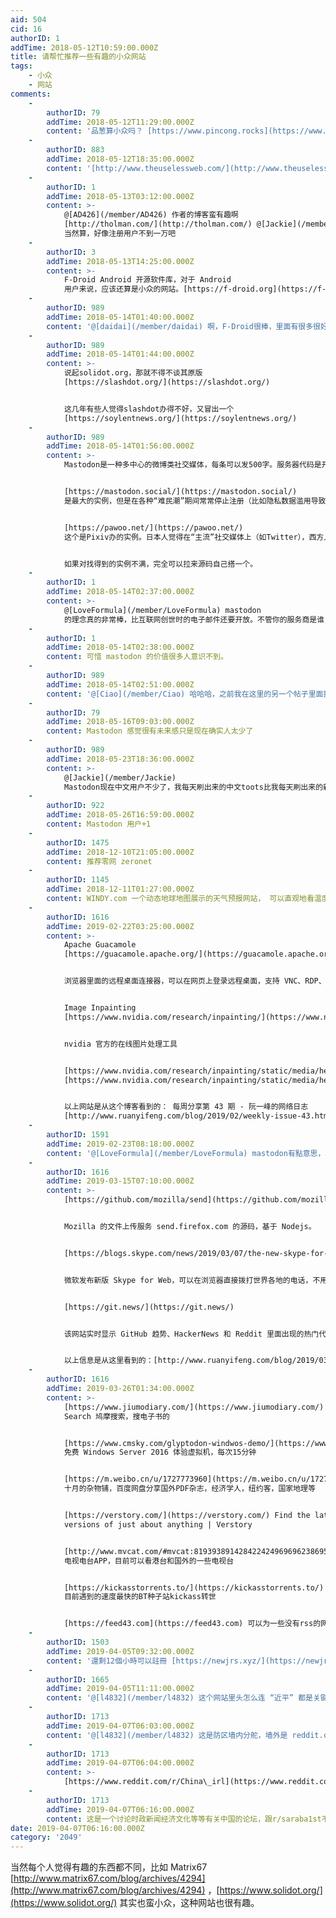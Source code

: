 ```yaml
---
aid: 504
cid: 16
authorID: 1
addTime: 2018-05-12T10:59:00.000Z
title: 请帮忙推荐一些有趣的小众网站
tags:
    - 小众
    - 网站
comments:
    -
        authorID: 79
        addTime: 2018-05-12T11:29:00.000Z
        content: '品葱算小众吗？ [https://www.pincong.rocks](https://www.pincong.rocks)'
    -
        authorID: 883
        addTime: 2018-05-12T18:35:00.000Z
        content: '[http://www.theuselessweb.com/](http://www.theuselessweb.com/)'
    -
        authorID: 1
        addTime: 2018-05-13T03:12:00.000Z
        content: >-
            @[AD426](/member/AD426) 作者的博客蛮有趣啊
            [http://tholman.com/](http://tholman.com/) @[Jackie](/member/Jackie)
            当然算，好像注册用户不到一万吧
    -
        authorID: 3
        addTime: 2018-05-13T14:25:00.000Z
        content: >-
            F-Droid Android 开源软件库，对于 Android
            用户来说，应该还算是小众的网站。[https://f-droid.org](https://f-droid.org)
    -
        authorID: 989
        addTime: 2018-05-14T01:40:00.000Z
        content: '@[daidai](/member/daidai) 啊，F-Droid很棒，里面有很多很好用的小工具，自由软件，没有广告。'
    -
        authorID: 989
        addTime: 2018-05-14T01:44:00.000Z
        content: >-
            说起solidot.org，那就不得不谈其原版
            [https://slashdot.org/](https://slashdot.org/)


            这几年有些人觉得slashdot办得不好，又冒出一个
            [https://soylentnews.org/](https://soylentnews.org/)
    -
        authorID: 989
        addTime: 2018-05-14T01:56:00.000Z
        content: >-
            Mastodon是一种多中心的微博类社交媒体，每条可以发500字。服务器代码是开源的，没有统一的机构运营，任何人都可以架设实例。不同实例的用户可以互动，就像不同的电子邮件服务之间可以互发邮件一样。登基大典过后，中文用户已经比较多了。


            [https://mastodon.social/](https://mastodon.social/)
            是最大的实例，但是在各种“难民潮”期间常常停止注册（比如隐私数据滥用导致的Facebook难民潮，登基导致的新浪微博难民潮）


            [https://pawoo.net/](https://pawoo.net/)
            这个是Pixiv办的实例。日本人觉得在“主流”社交媒体上（如Twitter），西方人总要用西方的政治正确来审判他们（“儿童色情”），日本人很不高兴，就搞了一堆Mastodon实例，pawoo是其中一个。（还和mastodon.social等实例在一定程度上互相屏蔽，这个现象非常有趣）


            如果对找得到的实例不满，完全可以拉来源码自己搭一个。
    -
        authorID: 1
        addTime: 2018-05-14T02:37:00.000Z
        content: >-
            @[LoveFormula](/member/LoveFormula) mastodon
            的理念真的非常棒，比互联网创世时的电子邮件还要开放。不管你的服务商是谁，只要你遵守协议就可以互通消息，这点像电子邮件，想想易信、微信、米聊……之间可以随意通信的场景，就知道电子邮件和mastodon有多么棒了。除此之外，mastodon还能迁移全部的数据和关系链，还能跨站关注，还是开源的，给用户最大的自由。
    -
        authorID: 1
        addTime: 2018-05-14T02:38:00.000Z
        content: 可惜 mastodon 的价值很多人意识不到。
    -
        authorID: 989
        addTime: 2018-05-14T02:51:00.000Z
        content: '@[Ciao](/member/Ciao) 哈哈哈，之前我在这里的另一个帖子里面推荐mastodon，他们都没有一点反应'
    -
        authorID: 79
        addTime: 2018-05-16T09:03:00.000Z
        content: Mastodon 感觉很有未来感只是现在确实人太少了
    -
        authorID: 989
        addTime: 2018-05-23T18:36:00.000Z
        content: >-
            @[Jackie](/member/Jackie)
            Mastodon现在中文用户不少了，我每天刷出来的中文toots比我每天刷出来的新浪微博要多一些。
    -
        authorID: 922
        addTime: 2018-05-26T16:59:00.000Z
        content: Mastodon 用户+1
    -
        authorID: 1475
        addTime: 2018-12-10T21:05:00.000Z
        content: 推荐零网 zeronet
    -
        authorID: 1145
        addTime: 2018-12-11T01:27:00.000Z
        content: WINDY.com 一个动态地球地图展示的天气预报网站， 可以直观地看温度，台风，污染等可视化数据， 而且预报也非常准确， 值得一看
    -
        authorID: 1616
        addTime: 2019-02-22T03:25:00.000Z
        content: >-
            Apache Guacamole
            [https://guacamole.apache.org/](https://guacamole.apache.org/)


            浏览器里面的远程桌面连接器，可以在网页上登录远程桌面，支持 VNC、RDP、SSH。


            Image Inpainting
            [https://www.nvidia.com/research/inpainting/](https://www.nvidia.com/research/inpainting/)


            nvidia 官方的在线图片处理工具


            [https://www.nvidia.com/research/inpainting/static/media/header\_1.fa124956.gif](https://www.nvidia.com/research/inpainting/static/media/header_1.fa124956.gif)
            [https://www.nvidia.com/research/inpainting/static/media/header\_2.d49f2d8d.gif](https://www.nvidia.com/research/inpainting/static/media/header_2.d49f2d8d.gif)


            以上网站是从这个博客看到的： 每周分享第 43 期 - 阮一峰的网络日志
            [http://www.ruanyifeng.com/blog/2019/02/weekly-issue-43.html](https://www.ruanyifeng.com/blog/2019/02/weekly-issue-43.html)
    -
        authorID: 1591
        addTime: 2019-02-23T08:18:00.000Z
        content: '@[LoveFormula](/member/LoveFormula) mastodon有點意思，聯邦制的開源twitter'
    -
        authorID: 1616
        addTime: 2019-03-15T07:10:00.000Z
        content: >-
            [https://github.com/mozilla/send](https://github.com/mozilla/send)


            Mozilla 的文件上传服务 send.firefox.com 的源码，基于 Nodejs。


            [https://blogs.skype.com/news/2019/03/07/the-new-skype-for-web-is-here/](https://blogs.skype.com/news/2019/03/07/the-new-skype-for-web-is-here/)


            微软发布新版 Skype for Web，可以在浏览器直接拨打世界各地的电话，不用安装应用程序。


            [https://git.news/](https://git.news/)


            该网站实时显示 GitHub 趋势、HackerNews 和 Reddit 里面出现的热门代码仓库。


            以上信息是从这里看到的：[http://www.ruanyifeng.com/blog/2019/03/weekly-issue-47.html](https://www.ruanyifeng.com/blog/2019/03/weekly-issue-47.html)
    -
        authorID: 1616
        addTime: 2019-03-26T01:34:00.000Z
        content: >-
            [https://www.jiumodiary.com/](https://www.jiumodiary.com/) Jiumo
            Search 鸠摩搜索，搜电子书的


            [https://www.cmsky.com/glyptodon-windwos-demo/](https://www.cmsky.com/glyptodon-windwos-demo/)
            免费 Windows Server 2016 体验虚拟机，每次15分钟


            [https://m.weibo.cn/u/1727773960](https://m.weibo.cn/u/1727773960)
            十月的杂物铺，百度网盘分享国外PDF杂志，经济学人，纽约客，国家地理等


            [https://verstory.com/](https://verstory.com/) Find the latest
            versions of just about anything | Verstory


            [http://www.mvcat.com/#mvcat:8193938914284224249696962386957674932376888624747588949324](http://www.mvcat.com/#mvcat:8193938914284224249696962386957674932376888624747588949324)
            电视电台APP，目前可以看港台和国外的一些电视台


            [https://kickasstorrents.to/](https://kickasstorrents.to/)
            目前遇到的速度最快的BT种子站kickass转世


            [https://feed43.com](https://feed43.com) 可以为一些没有rss的网站建立rss
    -
        authorID: 1503
        addTime: 2019-04-05T09:32:00.000Z
        content: '還剩12個小時可以註冊 [https://newjrs.xyz/](https://newjrs.xyz/) （按要求，過期將消除地址）'
    -
        authorID: 1665
        addTime: 2019-04-05T11:11:00.000Z
        content: '@[l4832](/member/l4832) 这个网站里头怎么连 “近平” 都是关键字？难道不是建在墙外的吗？'
    -
        authorID: 1713
        addTime: 2019-04-07T06:03:00.000Z
        content: '@[l4832](/member/l4832) 这是防区墙内分舵，墙外是 reddit.com/r/China\_irl'
    -
        authorID: 1713
        addTime: 2019-04-07T06:04:00.000Z
        content: >-
            [https://www.reddit.com/r/China\_irl](https://www.reddit.com/r/China_irl)
    -
        authorID: 1713
        addTime: 2019-04-07T06:16:00.000Z
        content: 这是一个讨论时政新闻经济文化等等有关中国的论坛，跟r/saraba1st不对付
date: 2019-04-07T06:16:00.000Z
category: '2049'
---
```


当然每个人觉得有趣的东西都不同，比如 Matrix67 [http://www.matrix67.com/blog/archives/4294](http://www.matrix67.com/blog/archives/4294) ，[https://www.solidot.org/](https://www.solidot.org/) 其实也蛮小众，这种网站也很有趣。
